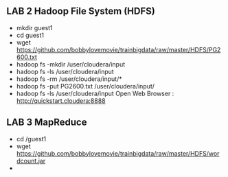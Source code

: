 ## LAB 2 Hadoop File System (HDFS)
- mkdir guest1 
- cd guest1 
- wget https://github.com/bobbylovemovie/trainbigdata/raw/master/HDFS/PG2600.txt
- hadoop fs -mkdir /user/cloudera/input
- hadoop fs -ls /user/cloudera/input
- hadoop fs -rm /user/cloudera/input/\*
- hadoop fs -put PG2600.txt /user/cloudera/input/
- hadoop fs -ls /user/cloudera/input
Open Web Browser : http://quickstart.cloudera:8888

## LAB 3 MapReduce
- cd /guest1
- wget https://github.com/bobbylovemovie/trainbigdata/raw/master/HDFS/wordcount.jar
- 
